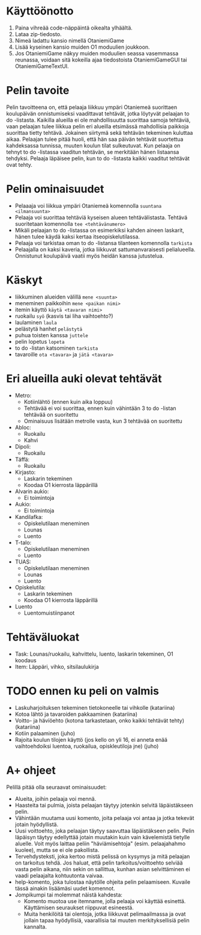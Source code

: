 # Käyttöönotto

1. Paina vihreää code-näppäintä oikealta ylhäältä.
2. Lataa zip-tiedosto.
3. Nimeä ladattu kansio nimellä OtaniemiGame
4. Lisää kyseinen kansio muiden O1 moduulien joukkoon.
5. Jos OtaniemiGame näkyy muiden moduulien seassa vasemmassa reunassa, voidaan sitä kokeilla ajaa tiedostoista OtaniemiGameGUI tai OtaniemiGameTextUI.


# Pelin tavoite

Pelin tavoitteena on, että pelaaja liikkuu ympäri Otaniemeä suorittaen koulupäivän onnistumiseksi vaadittavat tehtävät, jotka löytyvät pelaajan to do -listasta.
Kaikilla alueilla ei ole mahdollisuutta suorittaa samoja tehtäviä, vaan pelaajan tulee liikkua pelin eri alueilla etsimässä mahdollisia paikkoja suorittaa tietty tehtävä.
Jokainen siirtymä sekä tehtävän tekeminen kuluttaa aikaa.
Pelaajan tulee pitää huoli, että hän saa päivän tehtävät suortettua kahdeksassa tunnissa, muuten koulun tilat sulkeutuvat.
Kun pelaaja on tehnyt to do -listassa vaaditun tehtävän, se merkitään hänen listaansa tehdyksi.
Pelaaja läpäisee pelin, kun to do -listasta kaikki vaaditut tehtävät ovat tehty.


# Pelin ominaisuudet

* Pelaaaja voi liikkua ympäri Otaniemeä komennolla `suuntana <ilmansuunta>`
* Pelaaja voi suorittaa tehtäviä kyseisen alueen tehtävälistasta. Tehtävä suoritetaan komennolla `tee <tehtävänumero>`
* Mikäli pelaajan to do -listassa on esimerkiksi kahden aineen laskarit, hänen tulee käydä kaksi kertaa itseopiskelutilassa.
* Pelaaja voi tarkistaa oman to do -listansa tilanteen komennolla `tarkista`
* Pelaajalla on kaksi kaveria, jotka liikkuvat sattumanvaraisesti pelialueella. Onnistunut koulupäivä vaatii myös heidän kanssa jutustelua.


# Käskyt

* liikkuminen alueiden välillä `mene <suunta>`
* meneminen paikkoihin `mene <paikan nimi>`
* itemin käyttö `käytä <tavaran nimi>`
* ruokailu `syö` (kasvis tai liha vaihtoehto?)
* laulaminen `laula`
* pelästytä hanhet `pelästytä`
* puhua toisten kanssa `juttele`
* pelin lopetus `lopeta`
* to do -listan katsominen `tarkista`
* tavaroille `ota <tavara>` ja `jätä <tavara>`


# Eri alueilla auki olevat tehtävät

* Metro: 
  * Kotiinlähtö (ennen kuin aika loppuu)
  * Tehtävää ei voi suorittaa, ennen kuin vähintään 3 to do -listan tehtävää on suoritettu
  * Ominaisuus lisätään metrolle vasta, kun 3 tehtävää on suoritettu
* Abloc:
  * Ruokailu
  * Kahvi
* Dipoli:
  * Ruokailu
* Täffä:
  * Ruokailu
* Kirjasto:
  * Laskarin tekeminen
  * Koodaa O1 kierrosta läppärillä
* Alvarin aukio:
  * Ei toimintoja
* Aukio:
  * Ei toimintoja
* Kandilafka:
  * Opiskelutilaan meneminen
  * Lounas
  * Luento
* T-talo:
  * Opiskelutilaan meneminen
  * Luento
* TUAS:
  * Opiskelutilaan meneminen
  * Lounas
  * Luento
* Opiskelutila:
  * Laskarin tekeminen
  * Koodaa O1 kierrosta läppärillä
* Luento
  * Luentomuistiinpanot

# Tehtäväluokat

* Task: Lounas/ruokailu, kahvittelu, luento, laskarin tekeminen, O1 koodaus
* Item: Läppäri, vihko, sitsilaulukirja

# TODO ennen ku peli on valmis

* Laskuharjoituksen tekeminen tietokoneelle tai vihkolle (katariina)
* Kotoa lähtö ja tavaroiden pakkaaminen (katariina)
* Voitto- ja häviöehto (kotona tarkastetaan, onko kaikki tehtävät tehty) (katariina)
* Kotiin palaaminen (juho)
* Rajoita koulun tilojen käyttö (jos kello on yli 16, ei anneta enää vaihtoehdoiksi luentoa, ruokailua, opiskleutiloja jne) (juho)

# A+ ohjeet

Pelillä pitää olla seuraavat ominaisuudet:

* Alueita, joihin pelaaja voi mennä.
* Haasteita tai pulmia, joista pelaajan täytyy jotenkin selvitä läpäistäkseen pelin.
* Vähintään muutama uusi komento, joita pelaaja voi antaa ja jotka tekevät jotain hyödyllistä.
* Uusi voittoehto, joka pelaajan täytyy saavuttaa läpäistäkseen pelin. Pelin läpäisyn täytyy edellyttää jotain muutakin kuin vain kävelemistä tietylle aluelle. Voit myös laittaa peliin "häviämisehtoja" (esim. pelaajahahmo kuolee), mutta se ei ole pakollista.
* Tervehdysteksti, joka kertoo mistä pelissä on kysymys ja mitä pelaajan on tarkoitus tehdä. Jos haluat, että pelin tarkoitus/voittoehto selviää vasta pelin aikana, niin sekin on sallittua, kunhan asian selvittäminen ei vaadi pelaajalta kohtuutonta vaivaa.
* help-komento, joka tulostaa näytölle ohjeita pelin pelaamiseen. Kuvaile tässä ainakin lisäämäsi uudet komennot.
* Jompikumpi tai molemmat näistä kahdesta:
  * Komento muotoa use itemname, jolla pelaaja voi käyttää esinettä. Käyttämisen seuraukset riippuvat esineestä.
  * Muita henkilöitä tai olentoja, jotka liikkuvat pelimaailmassa ja ovat jollain tapaa hyödyllisiä, vaarallisia tai muuten merkityksellisiä pelin kannalta.
